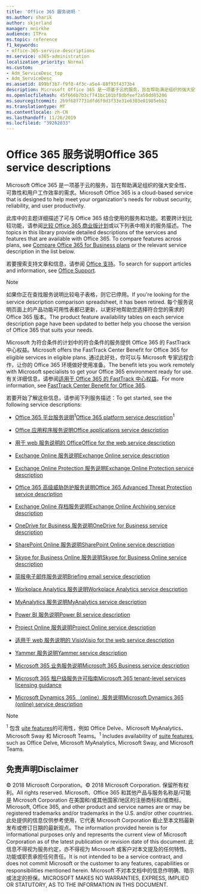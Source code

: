 ```yaml
---
title: 'Office 365 服务说明 '
ms.author: sharik
author: skjerland
manager: mnirkhe
audience: ITPro
ms.topic: reference
f1_keywords:
- office-365-service-descriptions
ms.service: o365-administration
localization_priority: Normal
ms.custom:
- Adm_ServiceDesc_top
- Adm_ServiceDesc
ms.assetid: 899bf3b7-f9f0-4f3c-a5e4-88f93f4373b4
description: Microsoft Office 365 是一项基于云的服务，旨在帮助满足组织的强大安全性、可靠性和用户工作效率的需求。
ms.openlocfilehash: 45f666b7b3cf741bc101bf8dbfeef2a50dd85206
ms.sourcegitcommit: 2b9f68f7731dfd6f9d3f33e31e6303e81985ebb2
ms.translationtype: MT
ms.contentlocale: zh-CN
ms.lasthandoff: 11/26/2019
ms.locfileid: "39262033"
---
```

# <a name="office-365-service-descriptions"></a><span data-ttu-id="1f14c-103">Office 365 服务说明</span><span class="sxs-lookup"><span data-stu-id="1f14c-103">Office 365 service descriptions</span></span> 

<span data-ttu-id="1f14c-104">Microsoft Office 365 是一项基于云的服务，旨在帮助满足组织的强大安全性、可靠性和用户工作效率的需求。</span><span class="sxs-lookup"><span data-stu-id="1f14c-104">Microsoft Office 365 is a cloud-based service that is designed to help meet your organization's needs for robust security, reliability, and user productivity.</span></span> 
  
<span data-ttu-id="1f14c-p101">此库中的主题详细描述了可与 Office 365 结合使用的服务和功能。若要跨计划比较功能，请参阅[比较 Office 365 商业版计划](https://go.microsoft.com/fwlink/?LinkID=799177&amp;clcid=0x409)或以下列表中相关的服务描述。</span><span class="sxs-lookup"><span data-stu-id="1f14c-p101">The topics in this library provide detailed descriptions of the services and features that are available with Office 365. To compare features across plans, see [Compare Office 365 for Business plans](https://go.microsoft.com/fwlink/?LinkID=799177&amp;clcid=0x409) or the relevant service description in the list below.</span></span> 
  
<span data-ttu-id="1f14c-107">若要搜索支持文章和信息，请参阅 [Office 支持](https://support.office.com/)。</span><span class="sxs-lookup"><span data-stu-id="1f14c-107">To search for support articles and information, see [Office Support](https://support.office.com/).</span></span>
  
> [!NOTE]
> <span data-ttu-id="1f14c-108">如果你正在查找服务说明比较电子表格，则它已停用。</span><span class="sxs-lookup"><span data-stu-id="1f14c-108">If you're looking for the service description comparison spreadsheet, it has been retired.</span></span> <span data-ttu-id="1f14c-109">每个服务说明页面上的产品功能可用性表都已更新，以更好地帮助您选择符合您的需求的 Office 365 版本。</span><span class="sxs-lookup"><span data-stu-id="1f14c-109">The product feature availability tables on each service description page have been updated to better help you choose the version of Office 365 that suits your needs.</span></span> 
  
<span data-ttu-id="1f14c-110">Microsoft 为符合条件的计划中的符合条件的服务提供 Office 365 的 FastTrack 中心权益。</span><span class="sxs-lookup"><span data-stu-id="1f14c-110">Microsoft offers the FastTrack Center Benefit for Office 365 for eligible services in eligible plans.</span></span> <span data-ttu-id="1f14c-111">通过此好处，你可以与 Microsoft 专家远程合作，让你的 Office 365 环境做好使用准备。</span><span class="sxs-lookup"><span data-stu-id="1f14c-111">The benefit lets you work remotely with Microsoft specialists to get your Office 365 environment ready for use.</span></span> <span data-ttu-id="1f14c-112">有关详细信息，请参阅[适用于 Office 365 的 FastTrack 中心权益](https://docs.microsoft.com/fasttrack/O365-fasttrack-benefit-for-office-365)。</span><span class="sxs-lookup"><span data-stu-id="1f14c-112">For more information, see [FastTrack Center Benefit for Office 365](https://docs.microsoft.com/fasttrack/O365-fasttrack-benefit-for-office-365).</span></span>
  
<span data-ttu-id="1f14c-113">若要开始了解这些信息，请参阅下列服务描述：</span><span class="sxs-lookup"><span data-stu-id="1f14c-113">To get started, see the following service descriptions:</span></span>
  
- <span data-ttu-id="1f14c-114">[Office 365 平台服务说明](office-365-platform-service-description/office-365-platform-service-description.md)<sup>1</sup></span><span class="sxs-lookup"><span data-stu-id="1f14c-114">[Office 365 platform service description](office-365-platform-service-description/office-365-platform-service-description.md)<sup>1</sup></span></span>
    
- [<span data-ttu-id="1f14c-115">Office 应用程序服务说明</span><span class="sxs-lookup"><span data-stu-id="1f14c-115">Office applications service description</span></span>](office-applications-service-description/office-applications-service-description.md)
    
- [<span data-ttu-id="1f14c-116">用于 web 服务说明的 Office</span><span class="sxs-lookup"><span data-stu-id="1f14c-116">Office for the web service description</span></span>](office-online-service-description/office-online-service-description.md)
    
- [<span data-ttu-id="1f14c-117">Exchange Online 服务说明</span><span class="sxs-lookup"><span data-stu-id="1f14c-117">Exchange Online service description</span></span>](exchange-online-service-description/exchange-online-service-description.md)
    
- [<span data-ttu-id="1f14c-118">Exchange Online Protection 服务说明</span><span class="sxs-lookup"><span data-stu-id="1f14c-118">Exchange Online Protection service description</span></span>](exchange-online-protection-service-description/exchange-online-protection-service-description.md)
    
- [<span data-ttu-id="1f14c-119">Office 365 高级威胁防护服务说明</span><span class="sxs-lookup"><span data-stu-id="1f14c-119">Office 365 Advanced Threat Protection service description</span></span>](office-365-advanced-threat-protection-service-description.md)
    
- [<span data-ttu-id="1f14c-120">Exchange Online 存档服务说明</span><span class="sxs-lookup"><span data-stu-id="1f14c-120">Exchange Online Archiving service description</span></span>](exchange-online-archiving-service-description/exchange-online-archiving-service-description.md)
    
- [<span data-ttu-id="1f14c-121">OneDrive for Business 服务说明</span><span class="sxs-lookup"><span data-stu-id="1f14c-121">OneDrive for Business service description</span></span>](onedrive-for-business-service-description.md)
    
- [<span data-ttu-id="1f14c-122">SharePoint Online 服务说明</span><span class="sxs-lookup"><span data-stu-id="1f14c-122">SharePoint Online service description</span></span>](sharepoint-online-service-description/sharepoint-online-service-description.md)
    
- [<span data-ttu-id="1f14c-123">Skype for Business Online 服务说明</span><span class="sxs-lookup"><span data-stu-id="1f14c-123">Skype for Business Online service description</span></span>](skype-for-business-online-service-description/skype-for-business-online-service-description.md)
    
- [<span data-ttu-id="1f14c-124">简报电子邮件服务说明</span><span class="sxs-lookup"><span data-stu-id="1f14c-124">Briefing email service description</span></span>](briefing-service-description.md)

- [<span data-ttu-id="1f14c-125">Workplace Analytics 服务说明</span><span class="sxs-lookup"><span data-stu-id="1f14c-125">Workplace Analytics service description</span></span>](workplace-analytics-service-description.md)

- [<span data-ttu-id="1f14c-126">MyAnalytics 服务说明</span><span class="sxs-lookup"><span data-stu-id="1f14c-126">MyAnalytics service description</span></span>](mya-service-description.md)
    
- [<span data-ttu-id="1f14c-127">Power BI 服务说明</span><span class="sxs-lookup"><span data-stu-id="1f14c-127">Power BI service description</span></span>](power-bi-service-description.md)
    
- [<span data-ttu-id="1f14c-128">Project Online 服务说明</span><span class="sxs-lookup"><span data-stu-id="1f14c-128">Project Online service description</span></span>](project-online-service-description/project-online-service-description.md)
    
- [<span data-ttu-id="1f14c-129">适用于 web 服务说明的 Visio</span><span class="sxs-lookup"><span data-stu-id="1f14c-129">Visio for the web service description</span></span>](visio-online-service-description/visio-online-service-description.md)
    
- [<span data-ttu-id="1f14c-130">Yammer 服务说明</span><span class="sxs-lookup"><span data-stu-id="1f14c-130">Yammer service description</span></span>](yammer-service-description/yammer-service-description.md)

- [<span data-ttu-id="1f14c-131">Microsoft 365 业务服务说明</span><span class="sxs-lookup"><span data-stu-id="1f14c-131">Microsoft 365 Business service description</span></span>](microsoft-365-service-descriptions/microsoft-365-business-service-description.md)

- [<span data-ttu-id="1f14c-132">Microsoft 365 租户级服务许可指南</span><span class="sxs-lookup"><span data-stu-id="1f14c-132">Microsoft 365 tenant-level services licensing guidance</span></span>](microsoft-365-service-descriptions/microsoft-365-tenantlevel-services-licensing-guidance/microsoft-365-tenantlevel-services-licensing-guidance.md)
    
- [<span data-ttu-id="1f14c-133">Microsoft Dynamics 365 （online）服务说明</span><span class="sxs-lookup"><span data-stu-id="1f14c-133">Microsoft Dynamics 365 (online) service description</span></span>](microsoft-dynamics-365-online-service-description.md)
    
> [!NOTE]
> <span data-ttu-id="1f14c-134"><sup>1</sup> 包含 [uite features](https://docs.microsoft.com/office365/servicedescriptions/office-365-platform-service-description/office-365-suite-features)的可用性，例如 Office Delve、Microsoft MyAnalytics、Microsoft Sway 和 Microsoft Teams。</span><span class="sxs-lookup"><span data-stu-id="1f14c-134"><sup>1</sup> Includes availability of [suite features](https://docs.microsoft.com/office365/servicedescriptions/office-365-platform-service-description/office-365-suite-features), such as Office Delve, Microsoft MyAnalytics, Microsoft Sway, and Microsoft Teams.</span></span>
  
## <a name="disclaimer"></a><span data-ttu-id="1f14c-135">免责声明</span><span class="sxs-lookup"><span data-stu-id="1f14c-135">Disclaimer</span></span>

<span data-ttu-id="1f14c-136">© 2018 Microsoft Corporation。</span><span class="sxs-lookup"><span data-stu-id="1f14c-136">© 2018 Microsoft Corporation.</span></span> <span data-ttu-id="1f14c-137">保留所有权利。</span><span class="sxs-lookup"><span data-stu-id="1f14c-137">All rights reserved.</span></span> <span data-ttu-id="1f14c-138">Microsoft、Office 365 和其他产品与服务名称是/可能是 Microsoft Corporation 在美国和/或其他国家/地区的注册商标和/或商标。</span><span class="sxs-lookup"><span data-stu-id="1f14c-138">Microsoft, Office 365, and other product and service names are or may be registered trademarks and/or trademarks in the U.S. and/or other countries.</span></span> <span data-ttu-id="1f14c-139">此处提供的信息仅供参考使用，它代表 Microsoft Corporation 截止至本文档最新发布或修订日期的最新观点。</span><span class="sxs-lookup"><span data-stu-id="1f14c-139">The information provided herein is for informational purposes only and represents the current view of Microsoft Corporation as of the latest publication or revision date of this document.</span></span> <span data-ttu-id="1f14c-140">此信息不得视为服务约定，亦不得视为 Microsoft 或客户对本文提及的任何特性、功能或职责承担任何责任。</span><span class="sxs-lookup"><span data-stu-id="1f14c-140">It is not intended to be a service contract, and does not commit Microsoft or the customer to any features, capabilities or responsibilities mentioned herein.</span></span> <span data-ttu-id="1f14c-141">Microsoft 不对本文档中的信息作明确、暗示或法定的担保。</span><span class="sxs-lookup"><span data-stu-id="1f14c-141">MICROSOFT MAKES NO WARRANTIES, EXPRESS, IMPLIED OR STATUTORY, AS TO THE INFORMATION IN THIS DOCUMENT.</span></span> 
  
